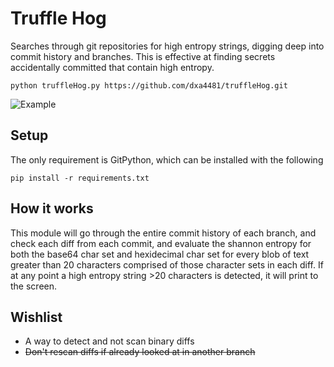 # Truffle Hog
Searches through git repositories for high entropy strings, digging deep into commit history and branches. This is effective at finding secrets accidentally committed that contain high entropy.

```
python truffleHog.py https://github.com/dxa4481/truffleHog.git
```

![Example](https://i.imgur.com/YAXndLD.png)

## Setup
The only requirement is GitPython, which can be installed with the following
```
pip install -r requirements.txt
```

## How it works
This module will go through the entire commit history of each branch, and check each diff from each commit, and evaluate the shannon entropy for both the base64 char set and hexidecimal char set for every blob of text greater than 20 characters comprised of those character sets in each diff. If at any point a high entropy string >20 characters is detected, it will print to the screen. 

## Wishlist

- A way to detect and not scan binary diffs
- ~~Don't rescan diffs if already looked at in another branch~~
